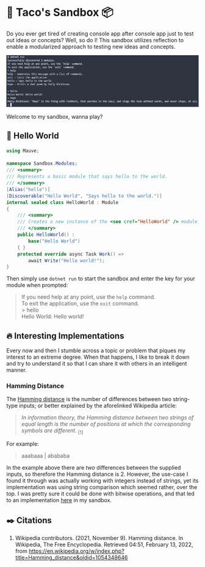 # 🌮 Taco's Sandbox 📦
Do you ever get tired of creating console app after console app just to test out ideas or concepts? Well, so do I! This sandbox utilizes reflection to enable a modularized approach to testing new ideas and concepts.

[![Example of runtime execution.](images/screenshot.jpg)](images/screenshot.jpg)

Welcome to my sandbox, wanna play?

## 👋 Hello World

```cs
using Mauve;

namespace Sandbox.Modules;
/// <summary>
/// Represents a basic module that says hello to the world.
/// </summary>
[Alias("hello")]
[Discoverable("Hello World", "Says hello to the world.")]
internal sealed class HelloWorld : Module
{
    /// <summary>
    /// Creates a new instance of the <see cref="HelloWorld" /> module.
    /// </summary>
    public HelloWorld() :
        base("Hello World")
    { }
    protected override async Task Work() =>
        await Write("Hello world!");
}
```

Then simply use `dotnet run` to start the sandbox and enter the key for your module when prompted:

> If you need help at any point, use the `help` command.<br/>
> To exit the application, use the `exit` command.<br/>
> \> hello<br/>
> Hello World: Hello world!

## 🔥 Interesting Implementations
Every now and then I stumble across a topic or problem that piques my interest to an extreme degree. When that happens, I like to break it down and try to understand it so that I can share it with others in an intelligent manner.

### Hamming Distance
The [Hamming distance](https://en.wikipedia.org/wiki/Hamming_distance) is the number of differences between two string-type inputs; or better explained by the aforelinked Wikipedia article:

> *In information theory, the Hamming distance between two strings of equal length is the number of positions at which the corresponding symbols are different.* <sub>[1]</sub>

For example:

> aaabaaa | abababa

In the example above there are *two* differences between the supplied inputs, so therefore the Hamming distance is 2. However, the use-case I found it through was actually working with integers instead of strings, yet its implementation was using string comparison which seemed rather, over the top. I was pretty sure it could be done with bitwise operations, and that led to an implementation [here](modules/personal//HammingDistance.cs) in my sandbox.

## ✒️ Citations
1. Wikipedia contributors. (2021, November 9). Hamming distance. In Wikipedia, The Free Encyclopedia. Retrieved 04:51, February 13, 2022, from https://en.wikipedia.org/w/index.php?title=Hamming_distance&oldid=1054348646
